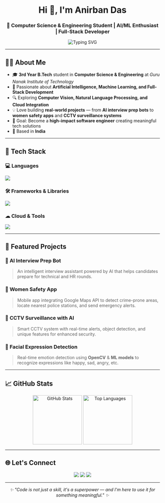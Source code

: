 <!-- Profile Header -->
<h1 align="center">Hi 👋, I'm Anirban Das</h1>
<h3 align="center">🚀 Computer Science & Engineering Student | AI/ML Enthusiast | Full-Stack Developer</h3>

<!-- Typing Animation -->
<p align="center">
  <img src="https://readme-typing-svg.demolab.com?font=Fira+Code&size=22&pause=1000&color=3EB489&center=true&vCenter=true&width=700&lines=Passionate+about+AI%2C+ML+%26+Software+Development;Building+Smart+and+Scalable+Solutions;Transforming+Ideas+into+Innovative+Projects;Always+Learning+%26+Improving" alt="Typing SVG" />
</p>

---

## 🧑‍💻 About Me
- 🎓 **3rd Year B.Tech** student in **Computer Science & Engineering** at *Guru Nanak Institute of Technology*
- 🤖 Passionate about **Artificial Intelligence, Machine Learning, and Full-Stack Development**
- 🔍 Exploring **Computer Vision, Natural Language Processing, and Cloud Integration**
- 💡 Love building **real-world projects** — from **AI interview prep bots** to **women safety apps** and **CCTV surveillance systems**
- 🎯 Goal: Become a **high-impact software engineer** creating meaningful tech solutions
- 📍 Based in **India**

---

## 🚀 Tech Stack

### **💻 Languages**
<p>
  <img src="https://skillicons.dev/icons?i=python,java,javascript,cpp,html,css" />
</p>

### **🛠 Frameworks & Libraries**
<p>
  <img src="https://skillicons.dev/icons?i=react,nodejs,express,tailwind,opencv,tensorflow,pytorch" />
</p>

### **☁ Cloud & Tools**
<p>
  <img src="https://skillicons.dev/icons?i=git,github,docker,linux,postman,mongodb,mysql" />
</p>

---

## 📌 Featured Projects

### 🔹 **AI Interview Prep Bot**
> An intelligent interview assistant powered by AI that helps candidates prepare for technical and HR rounds.

### 🔹 **Women Safety App**
> Mobile app integrating Google Maps API to detect crime-prone areas, locate nearest police stations, and send emergency alerts.

### 🔹 **CCTV Surveillance with AI**
> Smart CCTV system with real-time alerts, object detection, and unique features for enhanced security.

### 🔹 **Facial Expression Detection**
> Real-time emotion detection using **OpenCV** & **ML models** to recognize expressions like happy, sad, angry, etc.

---

## 📈 GitHub Stats
<p align="center">
  <img src="https://github-readme-stats.vercel.app/api?username=AnirbanDas&show_icons=true&theme=radical" alt="GitHub Stats" height="160" />
  <img src="https://github-readme-stats.vercel.app/api/top-langs/?username=AnirbanDas&layout=compact&theme=radical" alt="Top Languages" height="160" />
</p>

---

## 🌐 Let's Connect
<p align="center">
  <a href="https://www.linkedin.com/in/anirban-das" target="_blank"><img src="https://skillicons.dev/icons?i=linkedin" /></a>
  <a href="mailto:anirbanofficialmail@gmail.com"><img src="https://skillicons.dev/icons?i=gmail" /></a>
  <a href="https://github.com/AnirbanDas" target="_blank"><img src="https://skillicons.dev/icons?i=github" /></a>
</p>

---

<p align="center">
  <i>✨ "Code is not just a skill, it's a superpower — and I'm here to use it for something meaningful." ✨</i>
</p>

